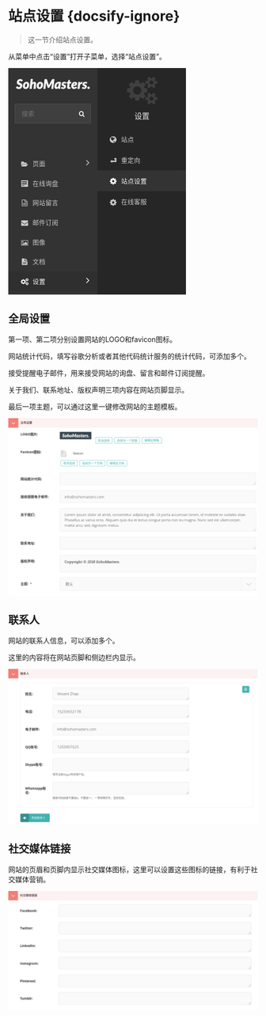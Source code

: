 # 站点设置 {docsify-ignore}

> 这一节介绍站点设置。

从菜单中点击“设置”打开子菜单，选择“站点设置”。

![添加重定向](_images/global0.png)

## 全局设置

第一项、第二项分别设置网站的LOGO和favicon图标。

网站统计代码，填写谷歌分析或者其他代码统计服务的统计代码，可添加多个。

接受提醒电子邮件，用来接受网站的询盘、留言和邮件订阅提醒。

关于我们、联系地址、版权声明三项内容在网站页脚显示。

最后一项主题，可以通过这里一键修改网站的主题模板。

![全局设置](_images/global1.png)

## 联系人

网站的联系人信息，可以添加多个。

这里的内容将在网站页脚和侧边栏内显示。

![联系人](_images/global2.png)

## 社交媒体链接

网站的页眉和页脚内显示社交媒体图标，这里可以设置这些图标的链接，有利于社交媒体营销。

![社交媒体链接](_images/global3.png)

